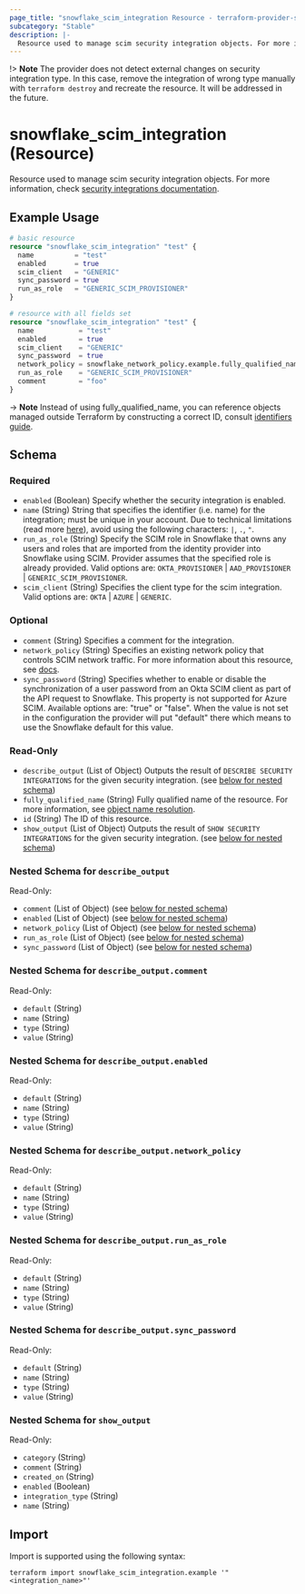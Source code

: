 ```yaml
---
page_title: "snowflake_scim_integration Resource - terraform-provider-snowflake"
subcategory: "Stable"
description: |-
  Resource used to manage scim security integration objects. For more information, check security integrations documentation https://docs.snowflake.com/en/sql-reference/sql/create-security-integration-scim.
---
```


!> **Note** The provider does not detect external changes on security integration type. In this case, remove the integration of wrong type manually with `terraform destroy` and recreate the resource. It will be addressed in the future.

# snowflake_scim_integration (Resource)

Resource used to manage scim security integration objects. For more information, check [security integrations documentation](https://docs.snowflake.com/en/sql-reference/sql/create-security-integration-scim).

## Example Usage

```terraform
# basic resource
resource "snowflake_scim_integration" "test" {
  name          = "test"
  enabled       = true
  scim_client   = "GENERIC"
  sync_password = true
  run_as_role   = "GENERIC_SCIM_PROVISIONER"
}

# resource with all fields set
resource "snowflake_scim_integration" "test" {
  name           = "test"
  enabled        = true
  scim_client    = "GENERIC"
  sync_password  = true
  network_policy = snowflake_network_policy.example.fully_qualified_name
  run_as_role    = "GENERIC_SCIM_PROVISIONER"
  comment        = "foo"
}
```
-> **Note** Instead of using fully_qualified_name, you can reference objects managed outside Terraform by constructing a correct ID, consult [identifiers guide](../guides/identifiers_rework_design_decisions#new-computed-fully-qualified-name-field-in-resources).
<!-- TODO(SNOW-1634854): include an example showing both methods-->

<!-- schema generated by tfplugindocs -->
## Schema

### Required

- `enabled` (Boolean) Specify whether the security integration is enabled.
- `name` (String) String that specifies the identifier (i.e. name) for the integration; must be unique in your account. Due to technical limitations (read more [here](../guides/identifiers_rework_design_decisions#known-limitations-and-identifier-recommendations)), avoid using the following characters: `|`, `.`, `"`.
- `run_as_role` (String) Specify the SCIM role in Snowflake that owns any users and roles that are imported from the identity provider into Snowflake using SCIM. Provider assumes that the specified role is already provided. Valid options are: `OKTA_PROVISIONER` | `AAD_PROVISIONER` | `GENERIC_SCIM_PROVISIONER`.
- `scim_client` (String) Specifies the client type for the scim integration. Valid options are: `OKTA` | `AZURE` | `GENERIC`.

### Optional

- `comment` (String) Specifies a comment for the integration.
- `network_policy` (String) Specifies an existing network policy that controls SCIM network traffic. For more information about this resource, see [docs](./network_policy).
- `sync_password` (String) Specifies whether to enable or disable the synchronization of a user password from an Okta SCIM client as part of the API request to Snowflake. This property is not supported for Azure SCIM. Available options are: "true" or "false". When the value is not set in the configuration the provider will put "default" there which means to use the Snowflake default for this value.

### Read-Only

- `describe_output` (List of Object) Outputs the result of `DESCRIBE SECURITY INTEGRATIONS` for the given security integration. (see [below for nested schema](#nestedatt--describe_output))
- `fully_qualified_name` (String) Fully qualified name of the resource. For more information, see [object name resolution](https://docs.snowflake.com/en/sql-reference/name-resolution).
- `id` (String) The ID of this resource.
- `show_output` (List of Object) Outputs the result of `SHOW SECURITY INTEGRATIONS` for the given security integration. (see [below for nested schema](#nestedatt--show_output))

<a id="nestedatt--describe_output"></a>
### Nested Schema for `describe_output`

Read-Only:

- `comment` (List of Object) (see [below for nested schema](#nestedobjatt--describe_output--comment))
- `enabled` (List of Object) (see [below for nested schema](#nestedobjatt--describe_output--enabled))
- `network_policy` (List of Object) (see [below for nested schema](#nestedobjatt--describe_output--network_policy))
- `run_as_role` (List of Object) (see [below for nested schema](#nestedobjatt--describe_output--run_as_role))
- `sync_password` (List of Object) (see [below for nested schema](#nestedobjatt--describe_output--sync_password))

<a id="nestedobjatt--describe_output--comment"></a>
### Nested Schema for `describe_output.comment`

Read-Only:

- `default` (String)
- `name` (String)
- `type` (String)
- `value` (String)


<a id="nestedobjatt--describe_output--enabled"></a>
### Nested Schema for `describe_output.enabled`

Read-Only:

- `default` (String)
- `name` (String)
- `type` (String)
- `value` (String)


<a id="nestedobjatt--describe_output--network_policy"></a>
### Nested Schema for `describe_output.network_policy`

Read-Only:

- `default` (String)
- `name` (String)
- `type` (String)
- `value` (String)


<a id="nestedobjatt--describe_output--run_as_role"></a>
### Nested Schema for `describe_output.run_as_role`

Read-Only:

- `default` (String)
- `name` (String)
- `type` (String)
- `value` (String)


<a id="nestedobjatt--describe_output--sync_password"></a>
### Nested Schema for `describe_output.sync_password`

Read-Only:

- `default` (String)
- `name` (String)
- `type` (String)
- `value` (String)



<a id="nestedatt--show_output"></a>
### Nested Schema for `show_output`

Read-Only:

- `category` (String)
- `comment` (String)
- `created_on` (String)
- `enabled` (Boolean)
- `integration_type` (String)
- `name` (String)

## Import

Import is supported using the following syntax:

```shell
terraform import snowflake_scim_integration.example '"<integration_name>"'
```
